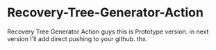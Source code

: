 # Recovery-Tree-Generator-Action
Recovery Tree Generator Action
guys this is Prototype version.
in next version I'll add direct pushing to your github.
thx.
